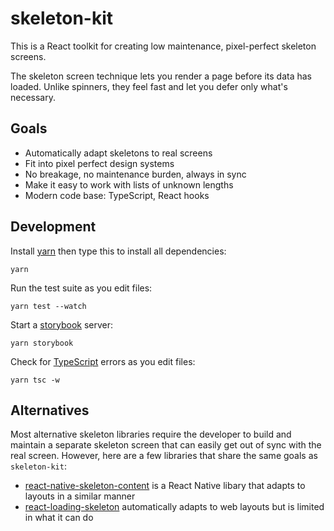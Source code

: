 # skeleton-kit

This is a React toolkit for creating low maintenance, pixel-perfect skeleton screens.

The skeleton screen technique lets you render a page before its data has loaded. Unlike spinners, they feel fast and let you defer only what's necessary.

## Goals

- Automatically adapt skeletons to real screens
- Fit into pixel perfect design systems
- No breakage, no maintenance burden, always in sync
- Make it easy to work with lists of unknown lengths
- Modern code base: TypeScript, React hooks

## Development

Install [yarn](https://yarnpkg.com/) then type this to install all dependencies:

```
yarn
```

Run the test suite as you edit files:

```
yarn test --watch
```

Start a [storybook](https://storybook.js.org/) server:

```
yarn storybook
```

Check for [TypeScript](https://www.typescriptlang.org/) errors as you edit files:

```
yarn tsc -w
```

## Alternatives

Most alternative skeleton libraries require the developer to build and maintain a separate skeleton screen that can easily get out of sync with the real screen.
However, here are a few libraries that share the same goals as `skeleton-kit`:

- [react-native-skeleton-content](https://github.com/alexZajac/react-native-skeleton-content) is a React Native libary that adapts to layouts in a similar manner
- [react-loading-skeleton](https://github.com/dvtng/react-loading-skeleton) automatically adapts to web layouts but is limited in what it can do
